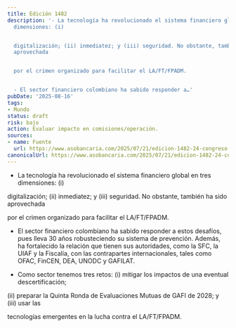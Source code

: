 ```yaml
---
title: Edición 1482
description: '- La tecnología ha revolucionado el sistema financiero global en tres
  dimensiones: (i)


  digitalización; (ii) inmediatez; y (iii) seguridad. No obstante, también ha sido
  aprovechada


  por el crimen organizado para facilitar el LA/FT/FPADM.


  - El sector financiero colombiano ha sabido responder a…'
pubDate: '2025-08-16'
tags:
- Mundo
status: draft
risk: bajo
action: Evaluar impacto en comisiones/operación.
sources:
- name: Fuente
  url: https://www.asobancaria.com/2025/07/21/edicion-1482-24-congreso-panamericano-de-riesgo-de-la-ft-fpadm-sector-financiero-artifice-de-la-confianza/
canonicalUrl: https://www.asobancaria.com/2025/07/21/edicion-1482-24-congreso-panamericano-de-riesgo-de-la-ft-fpadm-sector-financiero-artifice-de-la-confianza/
---
```

- La tecnología ha revolucionado el sistema financiero global en tres dimensiones: (i)

digitalización; (ii) inmediatez; y (iii) seguridad. No obstante, también ha sido aprovechada

por el crimen organizado para facilitar el LA/FT/FPADM.

- El sector financiero colombiano ha sabido responder a estos desafíos, pues lleva 30 años robusteciendo su sistema de prevención. Además, ha fortalecido la relación que tienen sus autoridades, como la SFC, la UIAF y la Fiscalía, con las contrapartes internacionales, tales como OFAC, FinCEN, DEA, UNODC y GAFILAT.

- Como sector tenemos tres retos: (i) mitigar los impactos de una eventual descertificación;

(ii) preparar la Quinta Ronda de Evaluaciones Mutuas de GAFI de 2028; y (iii) usar las

tecnologías emergentes en la lucha contra el LA/FT/FPADM.